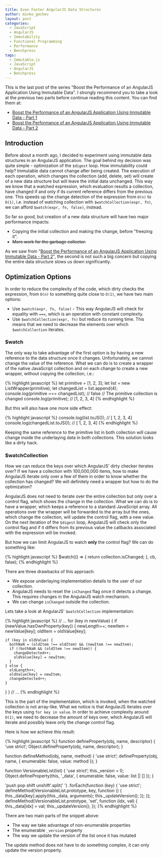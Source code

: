```yaml
---
title: Even Faster AngularJS Data Structures
author: minko_gechev
layout: post
categories:
  - JavaScript
  - AngularJS
  - Immutability
  - Functional Programming
  - Performance
  - Benchpress
tags:
  - Immutable.js
  - JavaScript
  - AngularJS
  - Benchpress
---
```


This is the last post of the series "Boost the Performance of an AngularJS Application Using Immutable Data". I strongly recommend you to take a look at the previous two parts before continue reading this content. You can find them at:
- [Boost the Performance of an AngularJS Application Using Immutable Data - Part 1](http://blog.mgechev.com/2015/03/02/immutability-in-angularjs-immutablejs/)
- [Boost the Performance of an AngularJS Application Using Immutable Data - Part 2](http://blog.mgechev.com/2015/04/11/immutability-in-angularjs-immutablejs-part-2/)

## Introduction

Before about a month ago, I decided to experiment using immutable data structures in an AngularJS application. The goal behind my decision was quite simple - optimization of the `$digest` loop. How immutability could help? Immutable data cannot change after being created. The execution of each operation, which changes the collection (add, delete, set) will create of a new data structure but will leave the initial data unchanged. This way we know that a watched expression, which evaluation results a collection, have changed if and only if its current reference differs from the previous one. This speeds up the change detection of the expression from `O(n)` to `O(1)`, i.e. instead of watching collection with `$watchCollection(expr, fn)`, we can afford `$watch(expr, fn, false)`, instead.

So far so good, but creation of a new data structure will have two major performance impacts:

- Copying the initial collection and making the change, before "freezing it".
- <strike>More work for the garbage collector.</strike>

As we saw from "[Boost the Performance of an AngularJS Application Using Immutable Data - Part 2](http://blog.mgechev.com/2015/04/11/immutability-in-angularjs-immutablejs-part-2/)", the second is not such a big concern but copying the entire data structure slows us down significantly.


## Optimization Options

In order to reduce the complexity of the code, which dirty checks the expression, from `O(n)` to something quite close to `O(1)`, we have two main options:

- Use `$watch(expr, fn, false)` - This way AngularJS will check for equality with `===`, which is an operation with constant complexity.
- Use `$watchCollection(expr, fn)` but reduce its running time. This means that we need to decrease the elements over which `$watchCollection` iterates.

### $watch

The only way to take advantage of the first option is by having a new reference to the data structure once it changes. Unfortunately, we cannot change the value of the reference. What we can do is to create a wrapper of the native JavaScript collection and on each change to create a new wrapper, without copying the collection, i.e.:

{% highlight javascript %}
let primitive = [1, 2, 3];
let list = new ListWrapper(primitive);
let changedList = list.append(4);
console.log(primitive === changedList); // false
// The primitive collection is changed
console.log(primitive); // [1, 2, 3, 4]
{% endhighlight %}

But this will also have one more side effect:

{% highlight javascript %}
console.log(list.toJS()); // [ 1, 2, 3, 4]
console.log(changedList.toJS()); // [ 1, 2, 3, 4]
{% endhighlight %}

Keeping the same reference to the primitive list in both collection will cause change inside the underlaying data in both collections. This solution looks like a dirty hack.

### $watchCollection

How we can reduce the keys over which AngularJS' dirty checker iterates over? If we have a collection with 100,000,000 items, how to make AngularJS iterate only over a few of them in order to know whether the collection has changed? We will definitely need a wrapper but how to do the optimization?

AngularJS does not need to iterate over the entire collection but only over a control flag, which shows the change in the collection. What we can do is to have a wrapper, which keeps a reference to a standard JavaScript array. All operations over the wrapper will be forwarded to the array but the ones, which change the collection, will update the control flag, with a new value. On the next iteration of the `$digest` loop, AngularJS will check only the control flag and if it differs from its previous value the callbacks associated with the expression will be invoked.

But how we can limit AngularJS to watch **only** the control flag? We can do something like:

{% highlight javascript %}
$watch(() => {
  return collection.isChanged;
}, cb, false);
{% endhighlight %}

There are three drawbacks of this approach:

- We expose underlaying implementation details to the user of our collection.
- AngularJS needs to reset the `isChanged` flag once it detects a change. This requires changes in the AngularJS watch mechanism.
- We can change `isChanged` outside the collection.

Lets take a look at AngularJS' `$watchCollection` implementation:

{% highlight javascript %}
// ...
for (key in newValue) {
  if (newValue.hasOwnProperty(key)) {
    newLength++;
    newItem = newValue[key];
    oldItem = oldValue[key];

    if (key in oldValue) {
      bothNaN = (oldItem !== oldItem) && (newItem !== newItem);
      if (!bothNaN && (oldItem !== newItem)) {
        changeDetected++;
        oldValue[key] = newItem;
      }
    } else {
      oldLength++;
      oldValue[key] = newItem;
      changeDetected++;
    }
  }
}
// ...
{% endhighlight %}

This is the part of the implementation, which is invoked, when the watched collection is not array-like. What we notice is that AngularJS iterates over the keys using `for key in value`. In order to achieve complexity around `O(1)`, we need to decrease the amount of keys over, which AngularJS will iterate and possibly leave only the change control flag.

Here is how we achieve this result:

{% highlight javascript %}
function defineProperty(obj, name, descriptor) {
  'use strict’;
  Object.defineProperty(obj, name, descriptor);
}

function defineMethod(obj, name, method) {
  'use strict’;
  defineProperty(obj, name, {
    enumerable: false,
    value: method
  });
}

function VersionableList(list) {
  'use strict’;
  this._version = 0;
  Object.defineProperty(this, '_data', {
    enumerable: false,
    value: list || []
  });
}

'push pop shift unshift'.split(' ')
.forEach(function (key) {
  'use strict';
  defineMethod(VersionableList.prototype, key, function () {
    this._data[key].apply(this._data, arguments);
    this._updateVersion();
  });
});
defineMethod(VersionableList.prototype, 'set', function (idx, val) {
  this._data[idx] = val;
  this._updateVersion();
});
{% endhighlight %}

There are two main parts of the snippet above:

- The way we take advantage of non-enumerable properties
- The enumerable `_version` property
- The way we update the version of the list once it has mutated

The update method does not have to do something complex, it can only update the version property.
